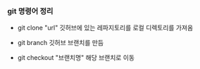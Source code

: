 ### git 명령어 정리

- git clone "url"
	깃허브에 있는 레파지토리를 로컬 디렉토리를 가져옴

- git branch
	깃허브 브랜치를 만듬

- git checkout "브랜치명"
	해당 브랜치로 이동
